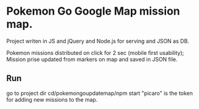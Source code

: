 # Pokemon Go Google Map mission map.
Project writen in JS and jQuery and Node.js for serving and JSON as DB.

Pokemon missions distributed on click for 2 sec (mobile first usability);
Mission prise updated from markers on map and saved in JSON file.

## Run
go to project dir cd/pokemongoupdatemap/npm start
"picaro" is the token for adding new missions to the map.


